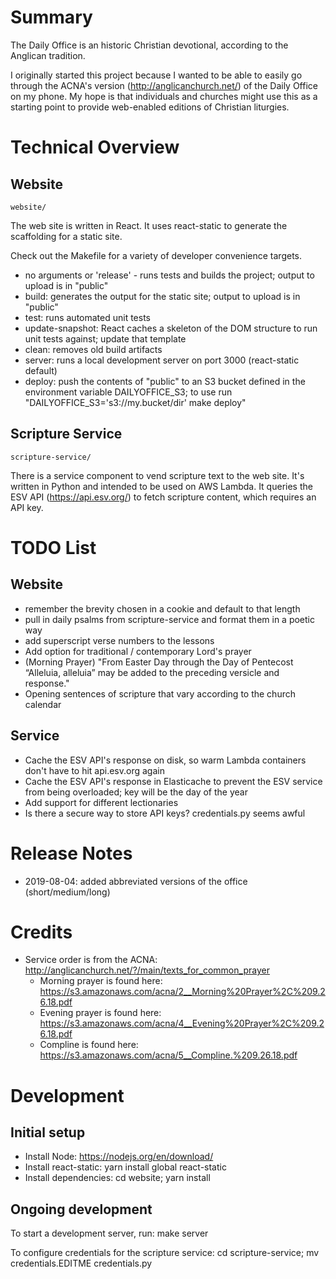 # Summary

The Daily Office is an historic Christian devotional, according to the Anglican tradition.

I originally started this project because I wanted to be able to easily go
through the ACNA's version (http://anglicanchurch.net/) of the Daily Office on
my phone. My hope is that individuals and churches might use this as a starting
point to provide web-enabled editions of Christian liturgies.

# Technical Overview

## Website

`website/`

The web site is written in React. It uses react-static to generate the scaffolding for a static site.

Check out the Makefile for a variety of developer convenience targets.

* no arguments or 'release' - runs tests and builds the project; output to upload is in "public"
* build: generates the output for the static site; output to upload is in "public"
* test: runs automated unit tests
* update-snapshot: React caches a skeleton of the DOM structure to run unit tests against; update that template
* clean: removes old build artifacts
* server: runs a local development server on port 3000 (react-static default)
* deploy: push the contents of "public" to an S3 bucket defined in the environment variable DAILYOFFICE_S3; to use run "DAILYOFFICE_S3='s3://my.bucket/dir' make deploy"

## Scripture Service

`scripture-service/`

There is a service component to vend scripture text to the web site.  It's
written in Python and intended to be used on AWS Lambda. It queries the ESV API
(https://api.esv.org/) to fetch scripture content, which requires an API key.

# TODO List

## Website

* remember the brevity chosen in a cookie and default to that length
* pull in daily psalms from scripture-service and format them in a poetic way
* add superscript verse numbers to the lessons
* Add option for traditional / contemporary Lord's prayer
* (Morning Prayer) "From Easter Day through the Day of Pentecost “Alleluia, alleluia” may be added to the preceding versicle and response."
* Opening sentences of scripture that vary according to the church calendar

## Service

* Cache the ESV API's response on disk, so warm Lambda containers don't have to hit api.esv.org again
* Cache the ESV API's response in Elasticache to prevent the ESV service from being overloaded; key will be the day of the year
* Add support for different lectionaries
* Is there a secure way to store API keys? credentials.py seems awful

# Release Notes

* 2019-08-04: added abbreviated versions of the office (short/medium/long)

# Credits

* Service order is from the ACNA: http://anglicanchurch.net/?/main/texts_for_common_prayer
    * Morning prayer is found here: https://s3.amazonaws.com/acna/2__Morning%20Prayer%2C%209.26.18.pdf
    * Evening prayer is found here: https://s3.amazonaws.com/acna/4__Evening%20Prayer%2C%209.26.18.pdf
    * Compline is found here: https://s3.amazonaws.com/acna/5__Compline.%209.26.18.pdf

# Development

## Initial setup

* Install Node: https://nodejs.org/en/download/
* Install react-static: yarn install global react-static
* Install dependencies: cd website; yarn install

## Ongoing development

To start a development server, run: make server

To configure credentials for the scripture service: cd scripture-service; mv credentials.EDITME credentials.py
